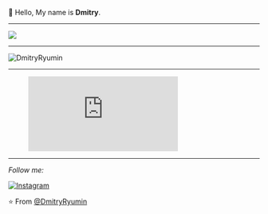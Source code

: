 :wave: Hello, My name is **Dmitry**.

---

![](https://visitor-badge.glitch.me/badge?page_id=DmitryRyumin)

---

<p align="left">
  <img src="https://github-readme-stats.vercel.app/api?username=DmitryRyumin&show_icons=true" alt="DmitryRyumin" /> 
</p>

---

<figure><embed src="https://wakatime.com/share/@1d118e13-ee3a-403b-94e5-5ec84c73a13a/2661a1e1-e409-4a60-bbd3-a2f3be212ab6.svg"></embed></figure>

---

<i>Follow me:</i><br>

<a href="https://www.instagram.com/dmitryandelena" target="_blank"><img src="https://img.shields.io/badge/Instagram-%23E4405F.svg?&style=flat-square&logo=instagram&logoColor=white" alt="Instagram"></a>

⭐️ From [@DmitryRyumin](https://github.com/DmitryRyumin)
